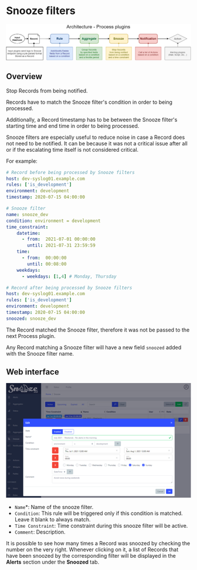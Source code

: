 # Snooze filters

![Architecture](images/architecture.png)

## Overview

Stop Records from being notified.

Records have to match the Snooze filter's condition in order to being processed.

Additionally, a Record timestamp has to be between the Snooze filter's starting time and end time in order to being processed.

Snooze filters are especially useful to reduce noise in case a Record does not need to be notified.
It can be because it was not a critical issue after all or if the escalating time itself is not considered critical.

For example:
```yaml
# Record before being processed by Snooze filters
host: dev-syslog01.example.com
rules: ['is_development']
environment: development
timestamp: 2020-07-15 04:00:00
```
```yaml
# Snooze filter
name: snooze_dev
condition: environment = development
time_constraint:
    datetime:
      - from:  2021-07-01 00:00:00
        until: 2021-07-31 23:59:59
    time:
      - from:  00:00:00
        until: 00:08:00
    weekdays:
      - weekdays: [1,4] # Monday, Thursday 
```
```yaml
# Record after being processed by Snooze filters
host: dev-syslog01.example.com
rules: ['is_development']
environment: development
timestamp: 2020-07-15 04:00:00
snoozed: snooze_dev
```

The Record matched the Snooze filter, therefore it was not be passed to the next Process plugin.

Any Record matching a Snooze filter will have a new field `snoozed` added with the Snooze filter name.

## Web interface ##

![Snooze](images/web_snooze.png)

* `Name`*: Name of the snooze filter.
* `Condition`: This rule will be triggered only if this condition is matched. Leave it blank to always match.
* `Time Constraint`: Time constraint during this snooze filter will be active.
* `Comment`: Description.

It is possible to see how many times a Record was snoozed by checking the number on the very right.
Whenever clicking on it, a list of Records that have been snoozed by the corresponding filter will be displayed
in the **Alerts** section under the **Snoozed** tab.
